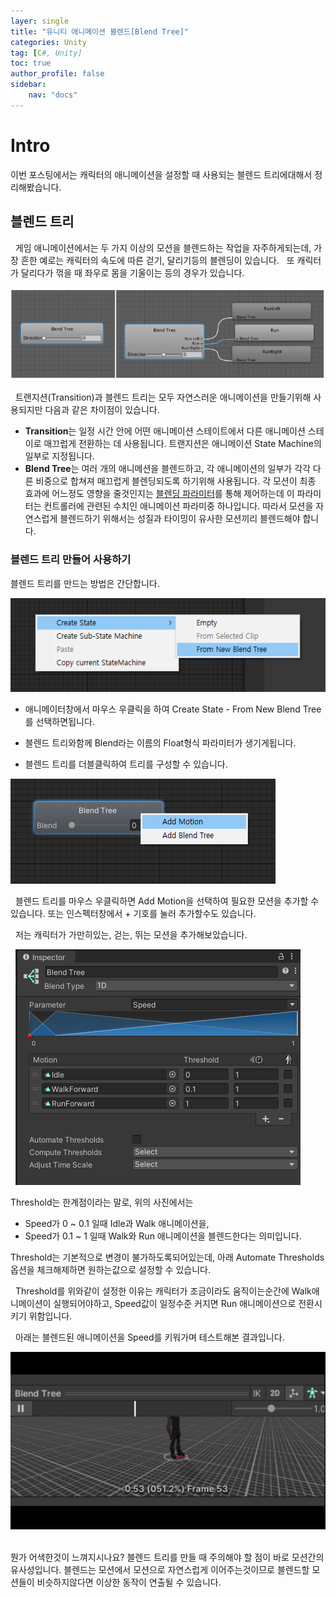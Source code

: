 ```yaml
---
layer: single
title: "유니티 애니메이션 블렌드[Blend Tree]"
categories: Unity
tag: [C#, Unity]
toc: true
author_profile: false
sidebar: 
    nav: "docs"
---
```



# Intro

이번 포스팅에서는 캐릭터의 애니메이션을 설정할 때 사용되는 블렌드 트리에대해서 정리해봤습니다.
&nbsp;


## 블렌드 트리
&nbsp;
게임 애니메이션에서는 두 가지 이상의 모션을 블렌드하는 작업을 자주하게되는데, 
가장 흔한 예로는 캐릭터의 속도에 따른 걷기, 달리기등의 블렌딩이 있습니다. 
&nbsp;
또 캐릭터가 달리다가 꺾을 때 좌우로 몸을 기울이는 등의 경우가 있습니다.
&nbsp;

![image](/images/2024/2024-10-26/capture_1.PNG) 

&nbsp;
트랜지션(Transition)과 블렌드 트리는 모두 자연스러운 애니메이션을 만들기위해 사용되지만 다음과 같은 차이점이 있습니다. 

- **Transition**는 일정 시간 안에 어떤 애니메이션 스테이트에서 다른 애니메이션 스테이로 매끄럽게 전환하는 데 사용됩니다. 트랜지션은 애니메이션 State Machine의 일부로 지정됩니다. 
- **Blend Tree**는 여러 개의 애니메션을 블렌드하고, 각 애니메이션의 일부가 각각 다른 비중으로 합쳐져 매끄럽게 블렌딩되도록 하기위해 사용됩니다. 각 모션이 최종 효과에 어느정도 영향을 줄것인지는 <u>블렌딩 파라미터</u>를 통해 제어하는데 이 파라미터는 컨트롤러에 관련된 수치인 애니메이션 파라미중 하나입니다. 따라서 모션을 자연스럽게 블렌드하기 위해서는 성질과 타이밍이 유사한 모션끼리 블렌드해야 합니다.

### 블렌드 트리 만들어 사용하기

블렌드 트리를 만드는 방법은 간단합니다. 

![image](/images/2024/2024-10-26/capture_2.PNG) 

- 애니메이터창에서 마우스 우클릭을 하여 Create State - From New Blend Tree 를 선택하면됩니다.  

- 블렌드 트리와함께 Blend라는 이름의 Float형식 파라미터가 생기게됩니다.  

- 블렌드 트리를 더블클릭하여 트리를 구성할 수 있습니다.

![image](/images/2024/2024-10-26/capture_3.PNG) 

&nbsp;
블렌드 트리를 마우스 우클릭하면 Add Motion을 선택하여 필요한 모션을 추가할 수 있습니다. 또는 인스펙터창에서 + 기호를 눌러 추가할수도 있습니다.  

&nbsp;
저는 캐릭터가 가만히있는, 걷는, 뛰는 모션을 추가해보았습니다. 

&nbsp;
![image](/images/2024/2024-10-26/capture_4.PNG) 


Threshold는 한계점이라는 말로, 위의 사진에서는 
- Speed가 0 ~ 0.1 일때 Idle과 Walk 애니메이션을,
- Speed가 0.1 ~ 1 일때 Walk와 Run 애니메이션을 블렌드한다는 의미입니다.  

Threshold는 기본적으로 변경이 불가하도록되어있는데, 아래 Automate Thresholds 옵션을 체크해제하면 원하는값으로 설정할 수 있습니다.  

&nbsp;
Threshold를 위와같이 설정한 이유는 캐릭터가 조금이라도 움직이는순간에 Walk애니메이션이 실행되어야하고, Speed값이 일정수준 커지면 Run 애니메이션으로 전환시키기 위함입니다.  

&nbsp;
아래는 블렌드된 애니메이션을 Speed를 키워가며 테스트해본 결과입니다.

![image](/images/2024/2024-10-26/capture_5.gif) 
&nbsp;

뭔가 어색한것이 느껴지시나요? 블렌드 트리를 만들 때 주의해야 할 점이 바로 모션간의 유사성입니다. 블렌드는 모션에서 모션으로 자연스럽게 이어주는것이므로 블렌드할 모션들이 비슷하지않다면 이상한 동작이 연출될 수 있습니다.  

